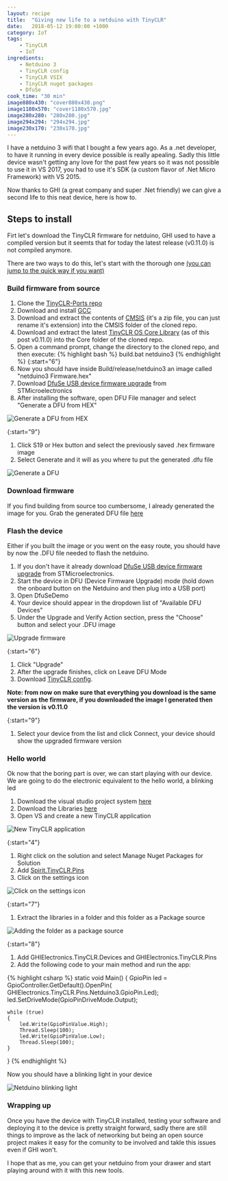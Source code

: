 ```yaml
---
layout: recipe
title:  "Giving new life to a netduino with TinyCLR"
date:   2018-05-12 19:00:00 +1000
category: IoT
tags: 
    - TinyCLR
    - IoT
ingredients:
    - Netduino 3
    - TinyCLR config
    - TinyCLR VSIX
    - TinyCLR nuget packages
    - DfuSe
cook_time: "30 min"
image880x430: "cover880x430.png"
image1180x570: "cover1180x570.jpg"
image280x280: "280x280.jpg"
image294x294: "294x294.jpg"
image230x170: "230x170.jpg"
---
```


I have a netduino 3 wifi that I bought a few years ago. As a .net developer, to have it running in every device possible is really apealing. Sadly this little device wasn't getting any love for the past few years so it was not possible to use it in VS 2017, you had to use it's SDK (a custom flavor of .Net Micro Framework) with VS 2015.

Now thanks to GHI (a great company and super .Net friendly) we can give a second life to this neat device, here is how to.
<!--more-->

## Steps to install

Firt let's download the TinyCLR firmware for netduino, GHI used to have a compiled version but it seemts that for today the latest release (v0.11.0) is not compiled anymore.

There are two ways to do this, let's start with the thorough one [(you can jump to the quick way if you want)](#quick-way)

### Build firmware from source

1. Clone the [TinyCLR-Ports repo](https://github.com/ghi-electronics/TinyCLR-Ports.git)
1. Download and install [GCC](https://developer.arm.com/open-source/gnu-toolchain/gnu-rm/downloads)
1. Download and extract the contents of [CMSIS](https://github.com/ARM-software/CMSIS_5/releases/download/5.2.0/ARM.CMSIS.5.2.0.pack) (it's a zip file, you can just rename it's extension) into the CMSIS folder of the cloned repo.
1. Download and extract the latest [TinyCLR OS Core Library](https://github.com/ghi-electronics/TinyCLR-Ports/releases) (as of this post v0.11.0) into the Core folder of the cloned repo.
1. Open a command prompt, change the directory to the cloned repo, and then execute:
{% highlight bash %}
build.bat netduino3
{% endhighlight %}
{:start="6"}
1. Now you should have inside Build/release/netduino3 an image called "netduino3 Firmware.hex"
1. Download [DfuSe USB device firmware upgrade](http://www.st.com/en/development-tools/stsw-stm32080.html#getsoftware-scroll) from STMicroelectronics
1. After installing the software, open DFU File manager and select "Generate a DFU from HEX"

![Generate a DFU from HEX](/assets/posts/2018-05-12-new-life-to-a-netduino/dfu-manager1.png)

{:start="9"}
1. Click S19 or Hex button and select the previously saved .hex firmware image
1. Select Generate and it will as you where tu put the generated .dfu file

![Generate a DFU](/assets/posts/2018-05-12-new-life-to-a-netduino/dfu-manager2.png)
<a name="quick-way"></a>

### Download firmware

If you find building from source too cumbersome, I already generated the image for you. Grab the generated DFU file [here](/assets/posts/2018-05-12-new-life-to-a-netduino/netduino3%20Firmware%20v0.11.0.dfu)

### Flash the device

Either if you built the image or you went on the easy route, you should have by now the .DFU file needed to flash the netduino.

1. If you don't have it already download [DfuSe USB device firmware upgrade](http://www.st.com/en/development-tools/stsw-stm32080.html#getsoftware-scroll) from STMicroelectronics.
1. Start the device in DFU (Device Firmware Upgrade) mode (hold down the onboard button on the Netduino and then plug into a USB port)
1. Open DfuSeDemo
1. Your device should appear in the dropdown list of "Available DFU Devices"
1. Under the Upgrade and Verify Action section, press the "Choose" button and select your .DFU image

![Upgrade firmware](/assets/posts/2018-05-12-new-life-to-a-netduino/dfuse.png)

{:start="6"}
1. Click "Upgrade"
1. After the upgrade finishes, click on Leave DFU Mode
1. Download [TinyCLR config](http://docs.ghielectronics.com/software/tinyclr/downloads.html#tinyclr-config). 

**Note: from now on make sure that everything you download is the same version as the firmware, if you downloaded the image I generated then the version is v0.11.0**

{:start="9"}
1. Select your device from the list and click Connect, your device should show the upgraded firmware version

### Hello world

Ok now that the boring part is over, we can start playing with our device. We are going to do the electronic equivalent to the hello world, a blinking led

1. Download the visual studio project system [here](http://docs.ghielectronics.com/software/tinyclr/downloads.html#visual-studio-project-system)
1. Download the Libraries [here](http://docs.ghielectronics.com/software/tinyclr/downloads.html#libraries)
1. Open VS and create a new TinyCLR application

![New TinyCLR application](/assets/posts/2018-05-12-new-life-to-a-netduino/vs1.png)

{:start="4"}
1. Right click on the solution and select Manage Nuget Packages for Solution
1. Add [Spirit.TinyCLR.Pins](https://www.nuget.org/packages/Spirit.TinyCLR.Pins)
1. Click on the settings icon

![Click on the settings icon](/assets/posts/2018-05-12-new-life-to-a-netduino/vs2.png)

{:start="7"}
1. Extract the libraries in a folder and this folder as a Package source

![Adding the folder as a package source](/assets/posts/2018-05-12-new-life-to-a-netduino/vs3.png)

{:start="8"}
1. Add GHIElectronics.TinyCLR.Devices and GHIElectronics.TinyCLR.Pins
1. Add the following code to your main method and run the app:

{% highlight csharp %}
static void Main()
{
    GpioPin led = GpioController.GetDefault().OpenPin(
    GHIElectronics.TinyCLR.Pins.Netduino3.GpioPin.Led);
    led.SetDriveMode(GpioPinDriveMode.Output);

    while (true)
    {
        led.Write(GpioPinValue.High);
        Thread.Sleep(100);
        led.Write(GpioPinValue.Low);
        Thread.Sleep(100);
    }
}
{% endhighlight %}

Now you should have a blinking light in your device

![Netduino blinking light](/assets/posts/2018-05-12-new-life-to-a-netduino/blinking-light.gif)

### Wrapping up

Once you have the device with TinyCLR installed, testing your software and deploying it to the device is pretty straight forward, sadly there are still things to improve as the lack of networking but being an open source project makes it easy for the comunity to be involved and takle this issues even if GHI won't.

I hope that as me, you can get your netduino from your drawer and start playing around with it with this new tools.